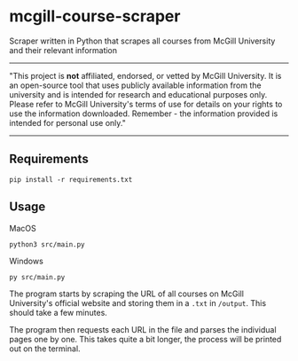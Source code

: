 # mcgill-course-scraper
Scraper written in Python that scrapes all courses from McGill University and their relevant information

---

"This project is **not** affiliated, endorsed, or vetted by McGill University. It is an open-source tool that uses publicly available information from the university and is intended for research and educational purposes only. Please refer to McGill University's terms of use for details on your rights to use the information downloaded. Remember - the information provided is intended for personal use only."

---

## Requirements
```
pip install -r requirements.txt
```

## Usage
MacOS 
```
python3 src/main.py 
```
Windows
```
py src/main.py
```

The program starts by scraping the URL of all courses on McGill University's official website and storing them in a `.txt` in `/output`. This should take a few minutes.

The program then requests each URL in the file and parses the individual pages one by one. This takes quite a bit longer, the process will be printed out on the terminal.

